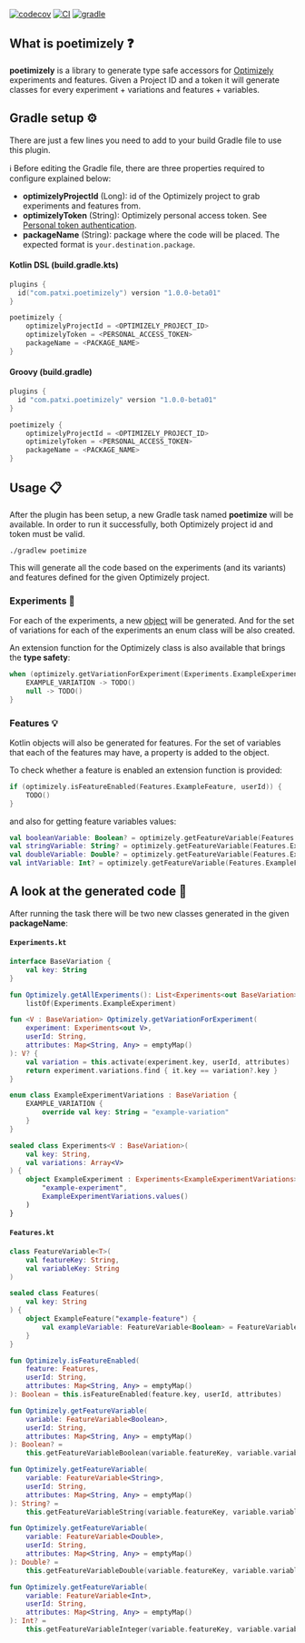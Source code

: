 [![codecov](https://codecov.io/gh/patxibocos/poetimizely/branch/master/graph/badge.svg)](https://codecov.io/gh/patxibocos/poetimizely)
[![CI](https://github.com/patxibocos/poetimizely/workflows/CI/badge.svg)](https://github.com/patxibocos/poetimizely/actions?query=workflow%3ACI)
[![gradle](https://img.shields.io/maven-metadata/v.svg?colorB=007ec6&label=gradle&metadataUrl=https%3A%2F%2Fplugins.gradle.org%2Fm2%2Fcom%2Fpatxi%2Fpoetimizely%2Fcom.patxi.poetimizely.gradle.plugin%2Fmaven-metadata.xml)](https://plugins.gradle.org/plugin/com.patxi.poetimizely)

## What is poetimizely ❓

**poetimizely** is a library to generate type safe accessors for [Optimizely](https://www.optimizely.com/) experiments and features.
Given a Project ID and a token it will generate classes for every experiment + variations and features + variables.

## Gradle setup ⚙

There are just a few lines you need to add to your build Gradle file to use this plugin.

ℹ️ Before editing the Gradle file, there are three properties required to configure explained below:
- **optimizelyProjectId** (Long): id of the Optimizely project to grab experiments and features from. 
- **optimizelyToken** (String): Optimizely personal access token. See [Personal token authentication](https://docs.developers.optimizely.com/web/docs/personal-token).
- **packageName** (String): package where the code will be placed. The expected format is `your.destination.package`.

#### Kotlin DSL (build.gradle.kts)

```kotlin
plugins {
  id("com.patxi.poetimizely") version "1.0.0-beta01"
}

poetimizely {
    optimizelyProjectId = <OPTIMIZELY_PROJECT_ID> 
    optimizelyToken = <PERSONAL_ACCESS_TOKEN>
    packageName = <PACKAGE_NAME>
}
```

#### Groovy (build.gradle)

```groovy
plugins {
  id "com.patxi.poetimizely" version "1.0.0-beta01"
}

poetimizely {
    optimizelyProjectId = <OPTIMIZELY_PROJECT_ID> 
    optimizelyToken = <PERSONAL_ACCESS_TOKEN>
    packageName = <PACKAGE_NAME>
}

```

## Usage 📋

After the plugin has been setup, a new Gradle task named **poetimize** will be available. In order to run it successfully, both Optimizely project id and token must be valid.

```shell
./gradlew poetimize
```

This will generate all the code based on the experiments (and its variants) and features defined for the given Optimizely project.

### Experiments 🧪

For each of the experiments, a new [object](https://kotlinlang.org/docs/reference/object-declarations.html#object-declarations) will be generated. And for the set of variations for each of the experiments an enum class will be also created.

An extension function for the Optimizely class is also available that brings the **type safety**:

```kotlin
when (optimizely.getVariationForExperiment(Experiments.ExampleExperiment, userId)) {
    EXAMPLE_VARIATION -> TODO() 
    null -> TODO()
}
```

### Features 💡

Kotlin objects will also be generated for features. For the set of variables that each of the features may have, a property is added to the object.

To check whether a feature is enabled an extension function is provided:

```kotlin
if (optimizely.isFeatureEnabled(Features.ExampleFeature, userId)) {
    TODO()
}
```

and also for getting feature variables values:

```kotlin
val booleanVariable: Boolean? = optimizely.getFeatureVariable(Features.ExampleFeature.exampleBooleanVariable)
val stringVariable: String? = optimizely.getFeatureVariable(Features.ExampleFeature.exampleStringVariable)
val doubleVariable: Double? = optimizely.getFeatureVariable(Features.ExampleFeature.exampleDoubleVariable)
val intVariable: Int? = optimizely.getFeatureVariable(Features.ExampleFeature.exampleIntVariable)
```

## A look at the generated code 👀

After running the task there will be two new classes generated in the given **packageName**:

#### `Experiments.kt`

```kotlin
interface BaseVariation {
    val key: String
}

fun Optimizely.getAllExperiments(): List<Experiments<out BaseVariation>> =
    listOf(Experiments.ExampleExperiment)

fun <V : BaseVariation> Optimizely.getVariationForExperiment(
    experiment: Experiments<out V>,
    userId: String,
    attributes: Map<String, Any> = emptyMap()
): V? {
    val variation = this.activate(experiment.key, userId, attributes)
    return experiment.variations.find { it.key == variation?.key }
}

enum class ExampleExperimentVariations : BaseVariation {
    EXAMPLE_VARIATION {
        override val key: String = "example-variation"
    }
}

sealed class Experiments<V : BaseVariation>(
    val key: String,
    val variations: Array<V>
) {
    object ExampleExperiment : Experiments<ExampleExperimentVariations> (
        "example-experiment",
        ExampleExperimentVariations.values()
    )
}
```

#### `Features.kt`

```kotlin
class FeatureVariable<T>(
    val featureKey: String,
    val variableKey: String
)

sealed class Features(
    val key: String
) {
    object ExampleFeature("example-feature") {
        val exampleVariable: FeatureVariable<Boolean> = FeatureVariable("example-feature", "example-variable")
    } 
}

fun Optimizely.isFeatureEnabled(
    feature: Features,
    userId: String,
    attributes: Map<String, Any> = emptyMap()
): Boolean = this.isFeatureEnabled(feature.key, userId, attributes)

fun Optimizely.getFeatureVariable(
    variable: FeatureVariable<Boolean>,
    userId: String,
    attributes: Map<String, Any> = emptyMap()
): Boolean? =
    this.getFeatureVariableBoolean(variable.featureKey, variable.variableKey, userId, attributes)

fun Optimizely.getFeatureVariable(
    variable: FeatureVariable<String>,
    userId: String,
    attributes: Map<String, Any> = emptyMap()
): String? =
    this.getFeatureVariableString(variable.featureKey, variable.variableKey, userId, attributes)

fun Optimizely.getFeatureVariable(
    variable: FeatureVariable<Double>,
    userId: String,
    attributes: Map<String, Any> = emptyMap()
): Double? =
    this.getFeatureVariableDouble(variable.featureKey, variable.variableKey, userId, attributes)

fun Optimizely.getFeatureVariable(
    variable: FeatureVariable<Int>,
    userId: String,
    attributes: Map<String, Any> = emptyMap()
): Int? =
    this.getFeatureVariableInteger(variable.featureKey, variable.variableKey, userId, attributes)
```
